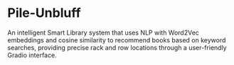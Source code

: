 # Pile-Unbluff
An intelligent Smart Library system that uses NLP with Word2Vec embeddings and cosine similarity to recommend books based on keyword searches, providing precise rack and row locations through a user-friendly Gradio interface.
